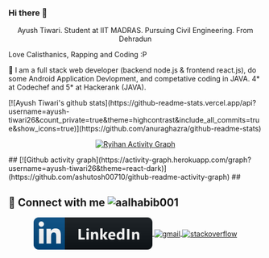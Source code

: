### Hi there 👋

<p align="center">
Ayush Tiwari. 
Student at IIT MADRAS. 
Pursuing Civil Engineering.
From Dehradun

Love Calisthanics, Rapping and Coding :P

🌱 I am a full stack web developer (backend node.js & frontend react.js), do some Android Application Devlopment, and competative coding in JAVA.
4* at Codechef and 5* at Hackerank (JAVA).
</p>
[![Ayush Tiwari's github
stats](https://github-readme-stats.vercel.app/api?username=ayush-tiwari26&count_private=true&theme=highcontrast&include_all_commits=true&show_icons=true)](https://github.com/anuraghazra/github-readme-stats)    

<p align="center">
  <a href="https://github-readme-stats.vercel.app/api/top-langs/?username=ayush-tiwari26&theme=radical&langs_count=6&layout=compact"><img alt="Ryihan Activity Graph" src="https://github-readme-stats.vercel.app/api/top-langs/?username=ryihan&theme=radical&langs_count=6&layout=compact" /></a>
 </p>
##
[![Github activity graph](https://activity-graph.herokuapp.com/graph?username=ayush-tiwari26&theme=react-dark)](https://github.com/ashutosh00710/github-readme-activity-graph)
##


<h2>🔌 Connect with me <img src="https://komarev.com/ghpvc/?username=ayush-tiwari26&label=Profile%20views&color=0e75b6&style=flat" alt="aalhabib001" /></h2>

<p align="center">
  <a href="https://www.linkedin.com/in/ayush-tiwari-233313203/">
    <img align="center" src="https://github.com/ryihan/ryihan-material/blob/main/Icon/linkedin.svg" alt="linkedin" />
  </a>
  <a href="mailto:ayushtiwari26402@gmail.com">
    <img align="center" src="https://github.com/keikomori/icons-badges/blob/master/badges/Gmail/gmail.svg" alt="gmail" />
  </a>
  <a href="https://stackoverflow.com/users/15311807/ayush-tiwari">
    <img align="center" src="https://github.com/keikomori/icons-badges/blob/master/badges/Stackoverflow/stackoverflow.svg" alt="stackoverflow" />
  </a>
</p>
